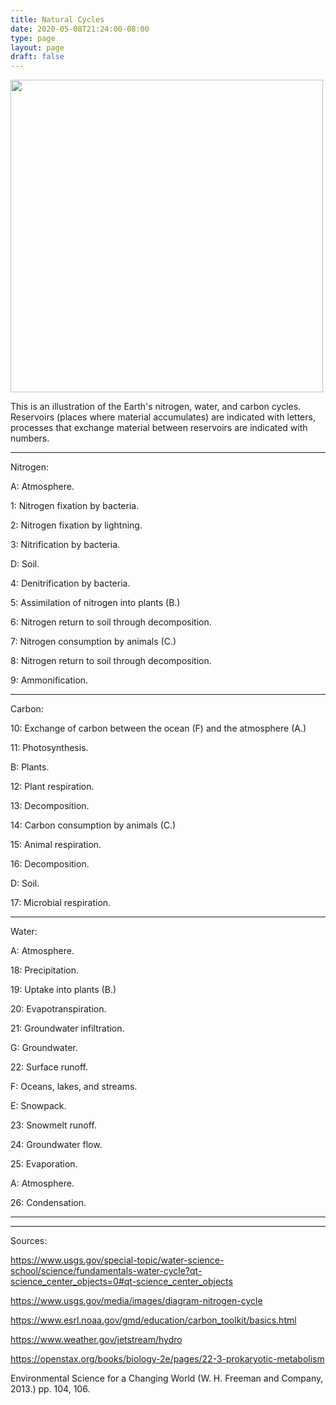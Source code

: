```yaml
---
title: Natural Cycles
date: 2020-05-08T21:24:00-08:00
type: page
layout: page
draft: false
---
```


<img src="https://www.benconway.art/img/NaturalCycles-low.png"
width=500 align="center"></img>

This is an illustration of the Earth's nitrogen, water, and carbon
cycles. Reservoirs (places where material accumulates) are indicated
with letters, processes that exchange material between reservoirs are
indicated with numbers.


---
Nitrogen:

A: Atmosphere.

1: Nitrogen fixation by bacteria.

2: Nitrogen fixation by lightning.

3: Nitrification by bacteria.

D: Soil.

4: Denitrification by bacteria.

5: Assimilation of nitrogen into plants (B.)

6: Nitrogen return to soil through decomposition.

7: Nitrogen consumption by animals (C.)

8: Nitrogen return to soil through decomposition.

9: Ammonification.

---

Carbon:

10: Exchange of carbon between the ocean (F) and the atmosphere (A.)

11: Photosynthesis.

B: Plants.

12: Plant respiration.

13: Decomposition.

14: Carbon consumption by animals (C.)

15: Animal respiration.

16: Decomposition.

D: Soil.

17: Microbial respiration.

---

Water:

A: Atmosphere.

18: Precipitation.

19: Uptake into plants (B.)

20: Evapotranspiration.

21: Groundwater infiltration.

G: Groundwater.

22: Surface runoff.

F: Oceans, lakes, and streams.

E: Snowpack.

23: Snowmelt runoff.

24: Groundwater flow.

25: Evaporation.

A: Atmosphere.

26: Condensation.

---
---

Sources:

https://www.usgs.gov/special-topic/water-science-school/science/fundamentals-water-cycle?qt-science_center_objects=0#qt-science_center_objects

https://www.usgs.gov/media/images/diagram-nitrogen-cycle

https://www.esrl.noaa.gov/gmd/education/carbon_toolkit/basics.html

https://www.weather.gov/jetstream/hydro

https://openstax.org/books/biology-2e/pages/22-3-prokaryotic-metabolism

Environmental Science for a Changing World (W. H. Freeman and Company,
2013.) pp. 104, 106.
